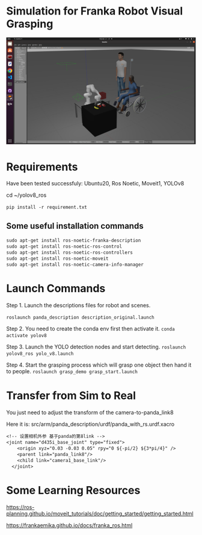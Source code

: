 # Simulation for Franka Robot Visual Grasping
<img title="a title" alt="Alt text" src="/images/1.png">

# Requirements
Have been tested successfuly: Ubuntu20, Ros Noetic, Moveit1, YOLOv8

cd ~/yolov8_ros

`pip install -r requirement.txt`

## Some useful installation commands
```
sudo apt-get install ros-noetic-franka-description
sudo apt-get install ros-noetic-ros-control
sudo apt-get install ros-noetic-ros-controllers
sudo apt-get install ros-noetic-moveit
sudo apt-get install ros-noetic-camera-info-manager
```

# Launch Commands
Step 1. Launch the descriptions files for robot and scenes.

`roslaunch panda_description description_original.launch `


Step 2. You need to create the conda env first then activate it.
`conda activate yolov8`

Step 3. Launch the YOLO detection nodes and start detecting.
`roslaunch yolov8_ros yolo_v8.launch`

Step 4. Start the grasping process which will grasp one object then hand it to people.
`roslaunch grasp_demo grasp_start.launch`

# Transfer from Sim to Real
You just need to adjust the transform of the camera-to-panda_link8

Here it is: src/arm/panda_description/urdf/panda_with_rs.urdf.xacro

```
<!-- 设置相机外参 基于panda的第8link -->
<joint name="d435i_base_joint" type="fixed">
    <origin xyz="0.03 -0.03 0.05" rpy="0 ${-pi/2} ${3*pi/4}" />
    <parent link="panda_link8"/>
    <child link="camera1_base_link"/>
  </joint>
```

# Some Learning Resources
https://ros-planning.github.io/moveit_tutorials/doc/getting_started/getting_started.html

https://frankaemika.github.io/docs/franka_ros.html